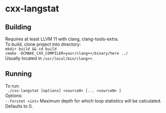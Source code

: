 # cxx-langstat

## Building
Requires at least LLVM 11 with clang, clang-tools-extra.  
To build, clone project into directory:  
`mkdir build && cd build`  
`cmake -DCMAKE_CXX_COMPILER=your/clang++/binary/here ../`  
Usually located in `/usr/local/bin/clang++`.   

## Running
To run:  
` ./cxx-langstat [options] <source0> [... <sourceN> ]`  
Options:  
`--forstmt <int>` Maximum depth for which loop statistics will be calculated. Defaults to 0.

